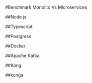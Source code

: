 #Benchmark Monolito Vs Microservices

##Node js

##Typescript

##Postgress

##Docker

##Apache Kafka

##Kong

##konga
